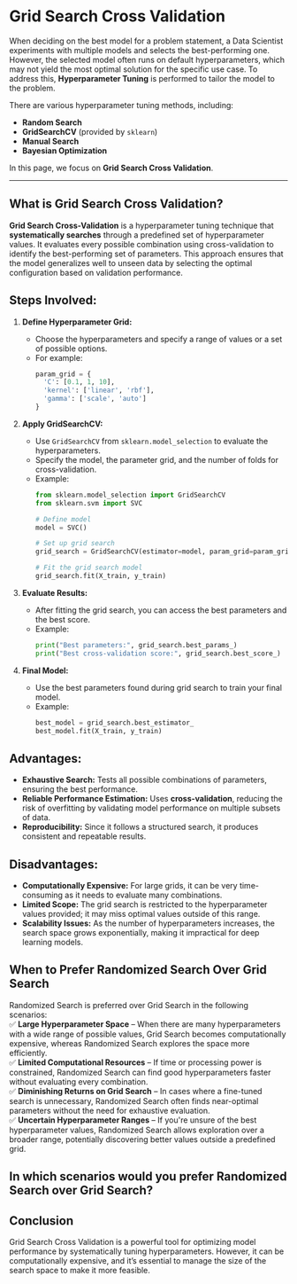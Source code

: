 # Grid Search Cross Validation

When deciding on the best model for a problem statement, a Data Scientist experiments with multiple models and selects the best-performing one.
However, the selected model often runs on default hyperparameters, which may not yield the most optimal solution for the specific use case.
To address this, **Hyperparameter Tuning** is performed to tailor the model to the problem.

There are various hyperparameter tuning methods, including:

- **Random Search**
- **GridSearchCV** (provided by `sklearn`)
- **Manual Search**
- **Bayesian Optimization**

In this page, we focus on **Grid Search Cross Validation**.

---

## What is Grid Search Cross Validation?

**Grid Search Cross-Validation** is a hyperparameter tuning technique that **systematically searches** through a predefined set of hyperparameter values. It evaluates every possible combination using cross-validation to identify the best-performing set of parameters. This approach ensures that the model generalizes well to unseen data by selecting the optimal configuration based on validation performance.

## Steps Involved:

1. **Define Hyperparameter Grid:**
   - Choose the hyperparameters and specify a range of values or a set of possible options.
   - For example:
     ```python
     param_grid = {
       'C': [0.1, 1, 10],
       'kernel': ['linear', 'rbf'],
       'gamma': ['scale', 'auto']
     }
     ```

2. **Apply GridSearchCV:**
   - Use `GridSearchCV` from `sklearn.model_selection` to evaluate the hyperparameters.
   - Specify the model, the parameter grid, and the number of folds for cross-validation.
   - Example:
     ```python
     from sklearn.model_selection import GridSearchCV
     from sklearn.svm import SVC

     # Define model
     model = SVC()

     # Set up grid search
     grid_search = GridSearchCV(estimator=model, param_grid=param_grid, cv=5)

     # Fit the grid search model
     grid_search.fit(X_train, y_train)
     ```

3. **Evaluate Results:**
   - After fitting the grid search, you can access the best parameters and the best score.
   - Example:
     ```python
     print("Best parameters:", grid_search.best_params_)
     print("Best cross-validation score:", grid_search.best_score_)
     ```

4. **Final Model:**
   - Use the best parameters found during grid search to train your final model.
   - Example:
     ```python
     best_model = grid_search.best_estimator_
     best_model.fit(X_train, y_train)
     ```

## Advantages:
- **Exhaustive Search:** Tests all possible combinations of parameters, ensuring the best performance.
- **Reliable Performance Estimation:** Uses **cross-validation**, reducing the risk of overfitting by validating model performance on multiple subsets of data.
- **Reproducibility:** Since it follows a structured search, it produces consistent and repeatable results.

## Disadvantages:
- **Computationally Expensive:** For large grids, it can be very time-consuming as it needs to evaluate many combinations.
- **Limited Scope:** The grid search is restricted to the hyperparameter values provided; it may miss optimal values outside of this range.
- **Scalability Issues:** As the number of hyperparameters increases, the search space grows exponentially, making it impractical for deep learning models.

## When to Prefer Randomized Search Over Grid Search
Randomized Search is preferred over Grid Search in the following scenarios:\
✅ **Large Hyperparameter Space** – When there are many hyperparameters with a wide range of possible values, Grid Search becomes computationally expensive, whereas Randomized Search explores the space more efficiently.\
✅ **Limited Computational Resources** – If time or processing power is constrained, Randomized Search can find good hyperparameters faster without evaluating every combination.\
✅ **Diminishing Returns on Grid Search** – In cases where a fine-tuned search is unnecessary, Randomized Search often finds near-optimal parameters without the need for exhaustive evaluation.\
✅ **Uncertain Hyperparameter Ranges** – If you're unsure of the best hyperparameter values, Randomized Search allows exploration over a broader range, potentially discovering better values outside a predefined grid.


## In which scenarios would you prefer Randomized Search over Grid Search?


## Conclusion
Grid Search Cross Validation is a powerful tool for optimizing model performance by systematically tuning hyperparameters.
However, it can be computationally expensive, and it’s essential to manage the size of the search space to make it more feasible.
